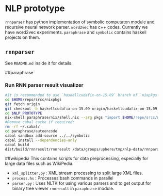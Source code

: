 # NLP prototype

`rnnparser` has python implementation of symbolic computaton module and recursive neural network parser.
`word2vec` has c++ codes. Currently we have word2vec experiments.
`paraphrase` and `symbolic` contains haskell projects on them.
## `rnnparser` 
See `README.md` inside it for details.

##paraphrase
### Run RNN parser result visualizer
```bash
#It is recommended to use `haskellcudafix-on-15.09` branch of `nixpkgs`:
cd $HOME/repo/srcc/nixpkgs
git fetch origin
git checkout -b haskellcudafix-on-15.09 origin/haskellcudafix-on-15.09
cd $NLP_PROTOTYPE
nix-shell paraphrase/nix/shell.nix --arg pkgs "import $HOME/repo/srcc/nixpkgs {}"
#Remove cabal cache if required:
rm -rf ~/.cabal/
cd paraphrase/autoencode
cabal sandbox add-source ../../symbolic
cabal install --dependencies-only
cabal build
dist/build/rnnresult/rnnresult /data/groups/uphere/tmp/nlp-data/rnnparser-result/rnn.sample
```
##wikipedia
This contains scripts for data preprocessing, especially for large data files such as WikiPedia.
- `xml_splitter.py` : XML stream processing to split large XML files.
- `process.hs` : Processes bash commands in parallel
- `parser.py` : Uses NLTK for using various parsers and to get output for binary tree viewer `rnnresult` in `paraphrase` module.


